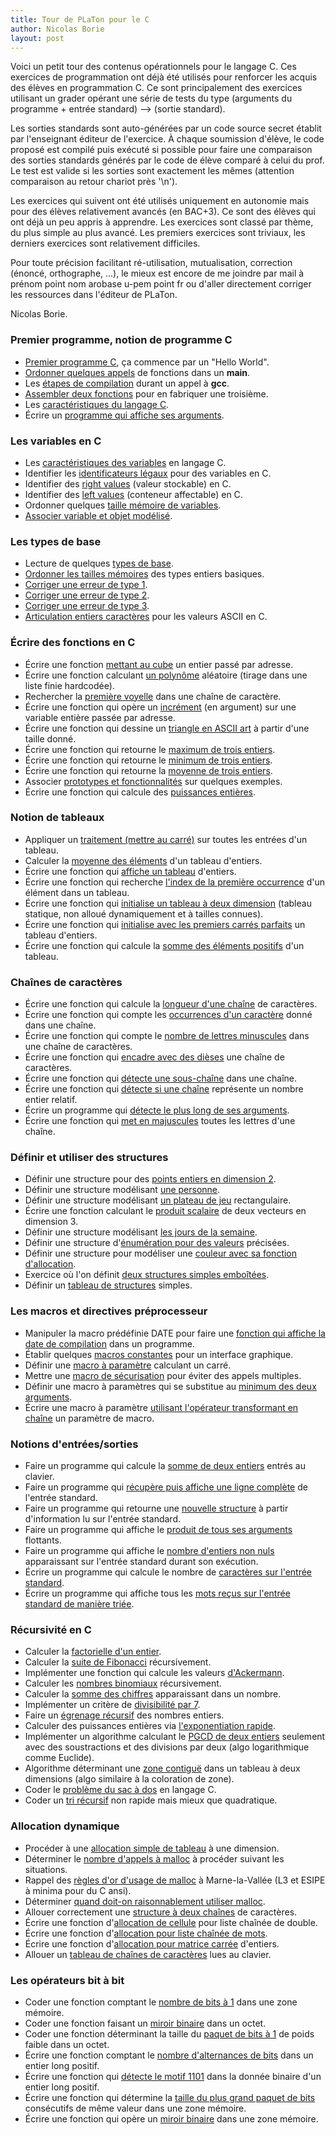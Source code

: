 ```yaml
---
title: Tour de PLaTon pour le C
author: Nicolas Borie
layout: post
---   
```


Voici un petit tour des contenus opérationnels pour le langage C. Ces
exercices de programmation ont déjà été utilisés pour renforcer les acquis
des élèves en programmation C. Ce sont principalement des exercices
utilisant un grader opérant une série de tests du type (arguments du
programme + entrée standard) --> (sortie standard). 


Les sorties standards sont auto-générées par un code source secret
établit par l'enseignant éditeur de l'exercice. À chaque soumission
d'élève, le code proposé est compilé puis exécuté si possible pour
faire une comparaison des sorties standards générés par le code de
élève comparé à celui du prof. Le test est valide si les sorties sont
exactement les mêmes (attention comparaison au retour chariot près
'\n').


Les exercices qui suivent ont été utilisés uniquement en autonomie
mais pour des élèves relativement avancés (en BAC+3). Ce sont des
élèves qui ont déjà un peu appris à apprendre. Les exercices sont
classé par thème, du plus simple au plus avancé. Les premiers
exercices sont triviaux, les derniers exercices sont relativement
difficiles.


Pour toute précision facilitant ré-utilisation, mutualisation, 
correction (énoncé, orthographe, ...), le mieux est encore de me 
joindre par mail à prénom point nom arobase u-pem point fr ou d'aller 
directement corriger les ressources dans l'éditeur de PLaTon.


Nicolas Borie.


### Premier programme, notion de programme C

* <a href="https://pl.u-pem.fr/filebrowser/demo/11075/" target="blank">Premier programme C</a>, ça commence par un "Hello World".
* <a href="https://pl.u-pem.fr/filebrowser/demo/11078/" target="blank">Ordonner quelques appels</a> de fonctions dans un **main**.
* Les <a href="https://pl.u-pem.fr/filebrowser/demo/11079/" target="blank">étapes de compilation</a> durant un appel à **gcc**.
* <a href="https://pl.u-pem.fr/filebrowser/demo/11080/" target="blank">Assembler deux fonctions</a> pour en fabriquer une troisième.
* Les <a href="https://pl.u-pem.fr/filebrowser/demo/11081/" target="blank">caractéristiques du langage C</a>.
* Écrire un <a href="https://pl.u-pem.fr/filebrowser/demo/11082/" target="blank">programme qui affiche ses arguments</a>.


### Les variables en C

* Les <a href="https://pl.u-pem.fr/filebrowser/demo/11083/" target="blank">caractéristiques des variables</a> en langage C.
* Identifier les <a href="https://pl.u-pem.fr/filebrowser/demo/11084/" target="blank">identificateurs légaux</a> pour des variables en C.
* Identifier des <a href="https://pl.u-pem.fr/filebrowser/demo/11085/" target="blank">right values</a> (valeur stockable) en C.
* Identifier des <a href="https://pl.u-pem.fr/filebrowser/demo/11086/" target="blank">left values</a> (conteneur affectable) en C.
* Ordonner quelques <a href="https://pl.u-pem.fr/filebrowser/demo/11087/" target="blank">taille mémoire de variables</a>.
* <a href="https://pl.u-pem.fr/filebrowser/demo/11088/" target="blank">Associer variable et objet modélisé</a>.


### Les types de base

* Lecture de quelques <a href="https://pl.u-pem.fr/filebrowser/demo/11089/" target="blank">types de base</a>.
* <a href="https://pl.u-pem.fr/filebrowser/demo/11090/" target="blank">Ordonner les tailles mémoires</a> des types entiers basiques.
* <a href="https://pl.u-pem.fr/filebrowser/demo/11091/" target="blank">Corriger une erreur de type 1</a>.
* <a href="https://pl.u-pem.fr/filebrowser/demo/11092/" target="blank">Corriger une erreur de type 2</a>.
* <a href="https://pl.u-pem.fr/filebrowser/demo/11093/" target="blank">Corriger une erreur de type 3</a>.
* <a href="https://pl.u-pem.fr/filebrowser/demo/11094/" target="blank">Articulation entiers caractères</a> pour les valeurs ASCII en C.


### Écrire des fonctions en C

* Écrire une fonction <a href="https://pl.u-pem.fr/filebrowser/demo/11095/" target="blank">mettant au cube</a> un entier passé par adresse.
* Écrire une fonction calculant <a href="https://pl.u-pem.fr/filebrowser/demo/11096/" target="blank">un polynôme</a> aléatoire (tirage dans une liste finie hardcodée).
* Rechercher la <a href="https://pl.u-pem.fr/filebrowser/demo/11097/" target="blank">première voyelle</a> dans une chaîne de caractère.
* Écrire une fonction qui opère un <a href="https://pl.u-pem.fr/filebrowser/demo/11098/" target="blank">incrément</a> (en argument) sur une variable entière passée par adresse.
* Écrire une fonction qui dessine un <a href="https://pl.u-pem.fr/filebrowser/demo/11099/" target="blank">triangle en ASCII art</a> à partir d'une taille donné.
* Écrire une fonction qui retourne le <a href="https://pl.u-pem.fr/filebrowser/demo/11100/" target="blank">maximum de trois entiers</a>.
* Écrire une fonction qui retourne le <a href="https://pl.u-pem.fr/filebrowser/demo/11101/" target="blank">minimum de trois entiers</a>.
* Écrire une fonction qui retourne la <a href="https://pl.u-pem.fr/filebrowser/demo/11102/" target="blank">moyenne de trois entiers</a>.
* Associer <a href="https://pl.u-pem.fr/filebrowser/demo/11103/" target="blank">prototypes et fonctionnalités</a> sur quelques exemples.
* Écrire une fonction qui calcule des <a href="https://pl.u-pem.fr/filebrowser/demo/11104/" target="blank">puissances entières</a>.


### Notion de tableaux

* Appliquer un <a href="https://pl.u-pem.fr/filebrowser/demo/11107/" target="blank">traitement (mettre au carré)</a> sur toutes les entrées d'un tableau.
* Calculer la <a href="https://pl.u-pem.fr/filebrowser/demo/11108/" target="blank">moyenne des éléments</a> d'un tableau d'entiers.
* Écrire une fonction qui <a href="https://pl.u-pem.fr/filebrowser/demo/11109/" target="blank">affiche un tableau</a> d'entiers.
* Écrire une fonction qui recherche <a href="https://pl.u-pem.fr/filebrowser/demo/11110/" target="blank">l'index de la première occurrence</a> d'un élément dans un tableau.
* Écrire une fonction qui <a href="https://pl.u-pem.fr/filebrowser/demo/11111/" target="blank">initialise un tableau à deux dimension</a> (tableau statique, non alloué dynamiquement et à tailles connues).
* Écrire une fonction qui <a href="https://pl.u-pem.fr/filebrowser/demo/11112/" target="blank">initialise avec les premiers carrés parfaits</a> un tableau d'entiers.
* Écrire une fonction qui calcule la <a href="https://pl.u-pem.fr/filebrowser/demo/11113/" target="blank">somme des éléments positifs</a> d'un tableau.


### Chaînes de caractères

* Écrire une fonction qui calcule la <a href="https://pl.u-pem.fr/filebrowser/demo/11114/" target="blank">longueur d'une chaîne</a> de caractères.
* Écrire une fonction qui compte les <a href="https://pl.u-pem.fr/filebrowser/demo/11115/" target="blank">occurrences d'un caractère</a> donné dans une chaîne.
* Écrire une fonction qui compte le <a href="https://pl.u-pem.fr/filebrowser/demo/11116/" target="blank">nombre de lettres minuscules</a> dans une chaîne de caractères.
* Écrire une fonction qui <a href="https://pl.u-pem.fr/filebrowser/demo/11117/" target="blank">encadre avec des dièses</a> une chaîne de caractères.
* Écrire une fonction qui <a href="https://pl.u-pem.fr/filebrowser/demo/11120/" target="blank">détecte une sous-chaîne</a> dans une chaîne.
* Écrire une fonction qui <a href="https://pl.u-pem.fr/filebrowser/demo/11122/" target="blank">détecte si une chaîne</a> représente un nombre entier relatif.
* Écrire un programme qui <a href="https://pl.u-pem.fr/filebrowser/demo/11123/" target="blank">détecte le plus long de ses arguments</a>.
* Écrire une fonction qui <a href="https://pl.u-pem.fr/filebrowser/demo/11124/" target="blank">met en majuscules</a> toutes les lettres d'une chaîne.


### Définir et utiliser des structures

* Définir une structure pour des <a href="https://pl.u-pem.fr/filebrowser/demo/11125/" target="blank">points entiers en dimension 2</a>.
* Définir une structure modélisant <a href="https://pl.u-pem.fr/filebrowser/demo/11126/" target="blank">une personne</a>.
* Définir une structure modélisant <a href="https://pl.u-pem.fr/filebrowser/demo/11127/" target="blank">un plateau de jeu</a> rectangulaire.
* Écrire une fonction calculant le <a href="https://pl.u-pem.fr/filebrowser/demo/11128/" target="blank">produit scalaire</a> de deux vecteurs en dimension 3.
* Définir une structure modélisant <a href="https://pl.u-pem.fr/filebrowser/demo/11129/" target="blank">les jours de la semaine</a>.
* Définir une structure d'<a href="https://pl.u-pem.fr/filebrowser/demo/11130/" target="blank">énumération pour des valeurs</a> précisées.
* Définir une structure pour modéliser une <a href="https://pl.u-pem.fr/filebrowser/demo/11131/" target="blank">couleur avec sa fonction d'allocation</a>.
* Exercice où l'on définit <a href="https://pl.u-pem.fr/filebrowser/demo/11132/" target="blank">deux structures simples emboîtées</a>.
* Définir un <a href="https://pl.u-pem.fr/filebrowser/demo/11133/" target="blank">tableau de structures</a> simples.


### Les macros et directives préprocesseur

* Manipuler la macro prédéfinie DATE pour faire une <a href="https://pl.u-pem.fr/filebrowser/demo/11134/" target="blank">fonction qui affiche la date de compilation</a> dans un programme.
* Établir quelques <a href="https://pl.u-pem.fr/filebrowser/demo/11135/" target="blank">macros constantes</a> pour un interface graphique.
* Définir une <a href="https://pl.u-pem.fr/filebrowser/demo/11136/" target="blank">macro à paramètre</a> calculant un carré.
* Mettre une <a href="https://pl.u-pem.fr/filebrowser/demo/11138/" target="blank">macro de sécurisation</a> pour éviter des appels multiples.
* Définir une macro à paramètres qui se substitue au <a href="https://pl.u-pem.fr/filebrowser/demo/11140/" target="blank">minimum des deux arguments</a>.
* Écrire une macro à paramètre <a href="https://pl.u-pem.fr/filebrowser/demo/11142/" target="blank">utilisant l'opérateur transformant en chaîne</a> un paramètre de macro.


### Notions d'entrées/sorties

* Faire un programme qui calcule la <a href="https://pl.u-pem.fr/filebrowser/demo/11143/" target="blank">somme de deux entiers</a> entrés au clavier.
* Faire un programme qui <a href="https://pl.u-pem.fr/filebrowser/demo/11144/" target="blank">récupère puis affiche une ligne complète</a> de l'entrée standard.
* Faire un programme qui retourne une <a href="https://pl.u-pem.fr/filebrowser/demo/11146/" target="blank">nouvelle structure</a> à partir d'information lu sur l'entrée standard.
* Faire un programme qui affiche le <a href="https://pl.u-pem.fr/filebrowser/demo/11149/" target="blank">produit de tous ses arguments</a> flottants.
* Faire un programme qui affiche le <a href="https://pl.u-pem.fr/filebrowser/demo/11150/" target="blank">nombre d'entiers non nuls</a> apparaissant sur l'entrée standard durant son exécution.
* Écrire un programme qui calcule le nombre de <a href="https://pl.u-pem.fr/filebrowser/demo/11151/" target="blank">caractères sur l'entrée standard</a>.
* Écrire un programme qui affiche tous les <a href="https://pl.u-pem.fr/filebrowser/demo/11152/" target="blank">mots reçus sur l'entrée standard de manière triée</a>.


### Récursivité en C

* Calculer la <a href="https://pl.u-pem.fr/filebrowser/demo/11153/" target="blank">factorielle d'un entier</a>.
* Calculer la <a href="https://pl.u-pem.fr/filebrowser/demo/11154/" target="blank">suite de Fibonacci</a> récursivement.
* Implémenter une fonction qui calcule les valeurs <a href="https://pl.u-pem.fr/filebrowser/demo/11155/" target="blank">d'Ackermann</a>.
* Calculer les <a href="https://pl.u-pem.fr/filebrowser/demo/11156/" target="blank">nombres binomiaux</a> récursivement.
* Calculer la <a href="https://pl.u-pem.fr/filebrowser/demo/11157/" target="blank">somme des chiffres</a> apparaissant dans un nombre.
* Implémenter un critère de <a href="https://pl.u-pem.fr/filebrowser/demo/11158/" target="blank">divisibilité par 7</a>.
* Faire un <a href="https://pl.u-pem.fr/filebrowser/demo/11159/" target="blank">égrenage récursif</a> des nombres entiers.
* Calculer des puissances entières via <a href="https://pl.u-pem.fr/filebrowser/demo/11160/" target="blank">l'exponentiation rapide</a>.
* Implémenter un algorithme calculant le <a href="https://pl.u-pem.fr/filebrowser/demo/11161/" target="blank">PGCD de deux entiers</a> seulement avec des soustractions et des divisions par deux (algo logarithmique comme Euclide).
* Algorithme déterminant une <a href="https://pl.u-pem.fr/filebrowser/demo/11162/" target="blank">zone contiguë</a> dans un tableau à deux dimensions (algo similaire à la coloration de zone).
* Coder le <a href="https://pl.u-pem.fr/filebrowser/demo/11163/" target="blank">problème du sac à dos</a> en langage C.
* Coder un <a href="https://pl.u-pem.fr/filebrowser/demo/11164/" target="blank">tri récursif</a> non rapide mais mieux que quadratique.


### Allocation dynamique

* Procéder à une <a href="https://pl.u-pem.fr/filebrowser/demo/11165/" target="blank">allocation simple de tableau</a> à une dimension.
* Déterminer le <a href="https://pl.u-pem.fr/filebrowser/demo/11166/" target="blank">nombre d'appels à malloc</a> à procéder suivant les situations.
* Rappel des <a href="https://pl.u-pem.fr/filebrowser/demo/11167/" target="blank">règles d'or d'usage de malloc</a> à Marne-la-Vallée (L3 et ESIPE à minima pour du C ansi).
* Déterminer <a href="https://pl.u-pem.fr/filebrowser/demo/11168/" target="blank">quand doit-on raisonnablement utiliser malloc</a>.
* Allouer correctement une <a href="https://pl.u-pem.fr/filebrowser/demo/11169/" target="blank">structure à deux chaînes</a> de caractères.
* Écrire une fonction d'<a href="https://pl.u-pem.fr/filebrowser/demo/11170/" target="blank">allocation de cellule</a> pour liste chaînée de double.
* Écrire une fonction d'<a href="https://pl.u-pem.fr/filebrowser/demo/11171/" target="blank">allocation pour liste chaînée de mots</a>.
* Écrire une fonction d'<a href="https://pl.u-pem.fr/filebrowser/demo/11172/" target="blank">allocation pour matrice carrée</a> d'entiers.
* Allouer un <a href="https://pl.u-pem.fr/filebrowser/demo/11173/" target="blank">tableau de chaînes de caractères</a> lues au clavier.


### Les opérateurs bit à bit

* Coder une fonction comptant le <a href="https://pl.u-pem.fr/filebrowser/demo/11174/" target="blank">nombre de bits à 1</a> dans une zone mémoire.
* Coder une fonction faisant un <a href="https://pl.u-pem.fr/filebrowser/demo/11175/" target="blank">miroir binaire</a> dans un octet.
* Coder une fonction déterminant la taille du <a href="" target="blank">paquet de bits à 1</a> de poids faible dans un octet.
* Écrire une fonction comptant le <a href="https://pl.u-pem.fr/filebrowser/demo/11178/" target="blank">nombre d'alternances de bits</a> dans un entier long positif.
* Écrire une fonction qui <a href="https://pl.u-pem.fr/filebrowser/demo/11179/" target="blank">détecte le motif 1101</a> dans la donnée binaire d'un entier long positif.
* Écrire une fonction qui détermine la <a href="https://pl.u-pem.fr/filebrowser/demo/11180/" target="blank">taille du plus grand paquet de bits</a> consécutifs de même valeur dans une zone mémoire.
* Écrire une fonction qui opère un <a href="https://pl.u-pem.fr/filebrowser/demo/11182/" target="blank">miroir binaire</a> dans une zone mémoire.
